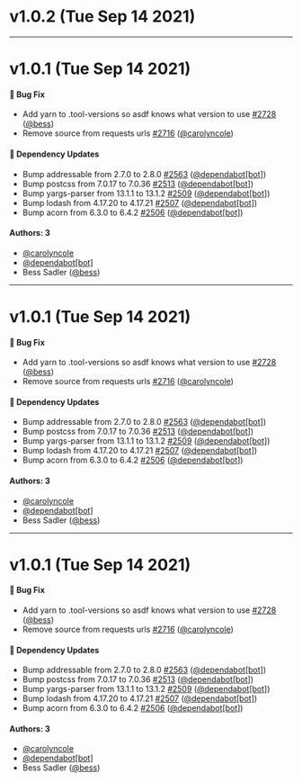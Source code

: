 # v1.0.2 (Tue Sep 14 2021)



---

# v1.0.1 (Tue Sep 14 2021)

#### 🐛 Bug Fix

- Add yarn to .tool-versions so asdf knows what version to use [#2728](https://github.com/pulibrary/orangelight/pull/2728) ([@bess](https://github.com/bess))
- Remove source from requests urls [#2716](https://github.com/pulibrary/orangelight/pull/2716) ([@carolyncole](https://github.com/carolyncole))

#### 🔩 Dependency Updates

- Bump addressable from 2.7.0 to 2.8.0 [#2563](https://github.com/pulibrary/orangelight/pull/2563) ([@dependabot[bot]](https://github.com/dependabot[bot]))
- Bump postcss from 7.0.17 to 7.0.36 [#2513](https://github.com/pulibrary/orangelight/pull/2513) ([@dependabot[bot]](https://github.com/dependabot[bot]))
- Bump yargs-parser from 13.1.1 to 13.1.2 [#2509](https://github.com/pulibrary/orangelight/pull/2509) ([@dependabot[bot]](https://github.com/dependabot[bot]))
- Bump lodash from 4.17.20 to 4.17.21 [#2507](https://github.com/pulibrary/orangelight/pull/2507) ([@dependabot[bot]](https://github.com/dependabot[bot]))
- Bump acorn from 6.3.0 to 6.4.2 [#2506](https://github.com/pulibrary/orangelight/pull/2506) ([@dependabot[bot]](https://github.com/dependabot[bot]))

#### Authors: 3

- [@carolyncole](https://github.com/carolyncole)
- [@dependabot[bot]](https://github.com/dependabot[bot])
- Bess Sadler ([@bess](https://github.com/bess))

---

# v1.0.1 (Tue Sep 14 2021)

#### 🐛 Bug Fix

- Add yarn to .tool-versions so asdf knows what version to use [#2728](https://github.com/pulibrary/orangelight/pull/2728) ([@bess](https://github.com/bess))
- Remove source from requests urls [#2716](https://github.com/pulibrary/orangelight/pull/2716) ([@carolyncole](https://github.com/carolyncole))

#### 🔩 Dependency Updates

- Bump addressable from 2.7.0 to 2.8.0 [#2563](https://github.com/pulibrary/orangelight/pull/2563) ([@dependabot[bot]](https://github.com/dependabot[bot]))
- Bump postcss from 7.0.17 to 7.0.36 [#2513](https://github.com/pulibrary/orangelight/pull/2513) ([@dependabot[bot]](https://github.com/dependabot[bot]))
- Bump yargs-parser from 13.1.1 to 13.1.2 [#2509](https://github.com/pulibrary/orangelight/pull/2509) ([@dependabot[bot]](https://github.com/dependabot[bot]))
- Bump lodash from 4.17.20 to 4.17.21 [#2507](https://github.com/pulibrary/orangelight/pull/2507) ([@dependabot[bot]](https://github.com/dependabot[bot]))
- Bump acorn from 6.3.0 to 6.4.2 [#2506](https://github.com/pulibrary/orangelight/pull/2506) ([@dependabot[bot]](https://github.com/dependabot[bot]))

#### Authors: 3

- [@carolyncole](https://github.com/carolyncole)
- [@dependabot[bot]](https://github.com/dependabot[bot])
- Bess Sadler ([@bess](https://github.com/bess))

---

# v1.0.1 (Tue Sep 14 2021)

#### 🐛 Bug Fix

- Add yarn to .tool-versions so asdf knows what version to use [#2728](https://github.com/pulibrary/orangelight/pull/2728) ([@bess](https://github.com/bess))
- Remove source from requests urls [#2716](https://github.com/pulibrary/orangelight/pull/2716) ([@carolyncole](https://github.com/carolyncole))

#### 🔩 Dependency Updates

- Bump addressable from 2.7.0 to 2.8.0 [#2563](https://github.com/pulibrary/orangelight/pull/2563) ([@dependabot[bot]](https://github.com/dependabot[bot]))
- Bump postcss from 7.0.17 to 7.0.36 [#2513](https://github.com/pulibrary/orangelight/pull/2513) ([@dependabot[bot]](https://github.com/dependabot[bot]))
- Bump yargs-parser from 13.1.1 to 13.1.2 [#2509](https://github.com/pulibrary/orangelight/pull/2509) ([@dependabot[bot]](https://github.com/dependabot[bot]))
- Bump lodash from 4.17.20 to 4.17.21 [#2507](https://github.com/pulibrary/orangelight/pull/2507) ([@dependabot[bot]](https://github.com/dependabot[bot]))
- Bump acorn from 6.3.0 to 6.4.2 [#2506](https://github.com/pulibrary/orangelight/pull/2506) ([@dependabot[bot]](https://github.com/dependabot[bot]))

#### Authors: 3

- [@carolyncole](https://github.com/carolyncole)
- [@dependabot[bot]](https://github.com/dependabot[bot])
- Bess Sadler ([@bess](https://github.com/bess))
